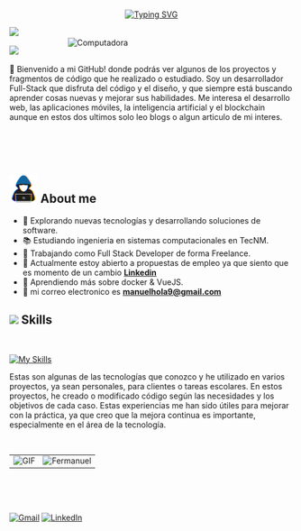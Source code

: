<br>
<p align="center">
    <a href="https://git.io/typing-svg"><img src="https://readme-typing-svg.herokuapp.com?font=Roboto&weight=500&size=35&pause=1000&color=1168F7&random=false&width=500&lines=Fernando+Espinosa;Computer+Systems+Engineer;Full-Stack+Jr+Developer" alt="Typing SVG" /></a>
</p>

<img src="https://user-images.githubusercontent.com/73097560/115834477-dbab4500-a447-11eb-908a-139a6edaec5c.gif">

<br>

<img src="https://raw.githubusercontent.com/MicaelliMedeiros/micaellimedeiros/master/image/computer-illustration.png" alt="Computadora" min-width="400px" max-width="400px" width="400px" align="right">

![](https://komarev.com/ghpvc/?username=Fermanuel&color=006bed)

<p align="left">
    👋 Bienvenido a mi GitHub! donde podrás ver algunos de los proyectos y fragmentos de código que he realizado o estudiado. Soy un desarrollador Full-Stack que disfruta del código y el diseño, y que siempre está buscando aprender cosas nuevas y mejorar sus habilidades. Me interesa el desarrollo web, las aplicaciones móviles, la inteligencia artificial y el blockchain aunque en estos dos ultimos solo leo blogs o algun articulo de mi interes.
</p>

<br><br><br>

## <picture><img src = "https://github.com/0xAbdulKhalid/0xAbdulKhalid/raw/main/assets/mdImages/about_me.gif" width = 50px></picture> **About me**

- 🤔 Explorando nuevas tecnologías y desarrollando soluciones de software.
- 📚 Estudiando ingenieria en sistemas computacionales en TecNM.
- 💼 Trabajando como Full Stack Developer de forma Freelance.
- 👔 Actualmente estoy abierto a propuestas de empleo ya que siento que es momento de un cambio **[Linkedin](https://www.linkedin.com/in/f-espinosa/)**
- 🌱 Aprendiendo más sobre docker & VueJS.
- 📧 mi correo electronico es **manuelhola9@gmail.com**

## <img src="https://media2.giphy.com/media/QssGEmpkyEOhBCb7e1/giphy.gif?cid=ecf05e47a0n3gi1bfqntqmob8g9aid1oyj2wr3ds3mg700bl&rid=giphy.gif" width ="25"><b> Skills</b>

<br>

[![My Skills](https://skillicons.dev/icons?i=react,js,flutter,git,html,css,c,cpp,cs,bootstrap,dotnet,electron,express,figma,github,jquery,latex,linux,md,materialui,mysql,nodejs,postgres,postman,powershell,prisma,py,sass,supabase,sequelize,vite,wordpress,raspberrypi&perline=13)](https://skillicons.dev)

Estas son algunas de las tecnologías que conozco y he utilizado en varios proyectos, ya sean personales, para clientes o tareas escolares. En estos proyectos, he creado o modificado código según las necesidades y los objetivos de cada caso. Estas experiencias me han sido útiles para mejorar con la práctica, ya que creo que la mejora continua es importante, especialmente en el área de la tecnología.

<br>

<table>
  <tr>
    <td align="center">
      <img alt="GIF" src="https://media.giphy.com/media/836HiJc7pgzy8iNXCn/giphy.gif" width="300px"/>
    </td>
    <td align="center">
      <img src="https://github-readme-stats.vercel.app/api?username=Fermanuel&show_icons=true&theme=dark" alt="Fermanuel" /> 
    </td>
  </tr>
</table>

<br><br><br>

[![Gmail](https://img.shields.io/badge/-GMAIL-D14836?style=for-the-badge&logo=gmail&logoColor=white)](manuelhola9@gmail.com)
[![LinkedIn](https://img.shields.io/badge/-LINKEDIN-0077B5?style=for-the-badge&logo=linkedin&logoColor=white)](https://www.linkedin.com/in/f-espinosa/)
